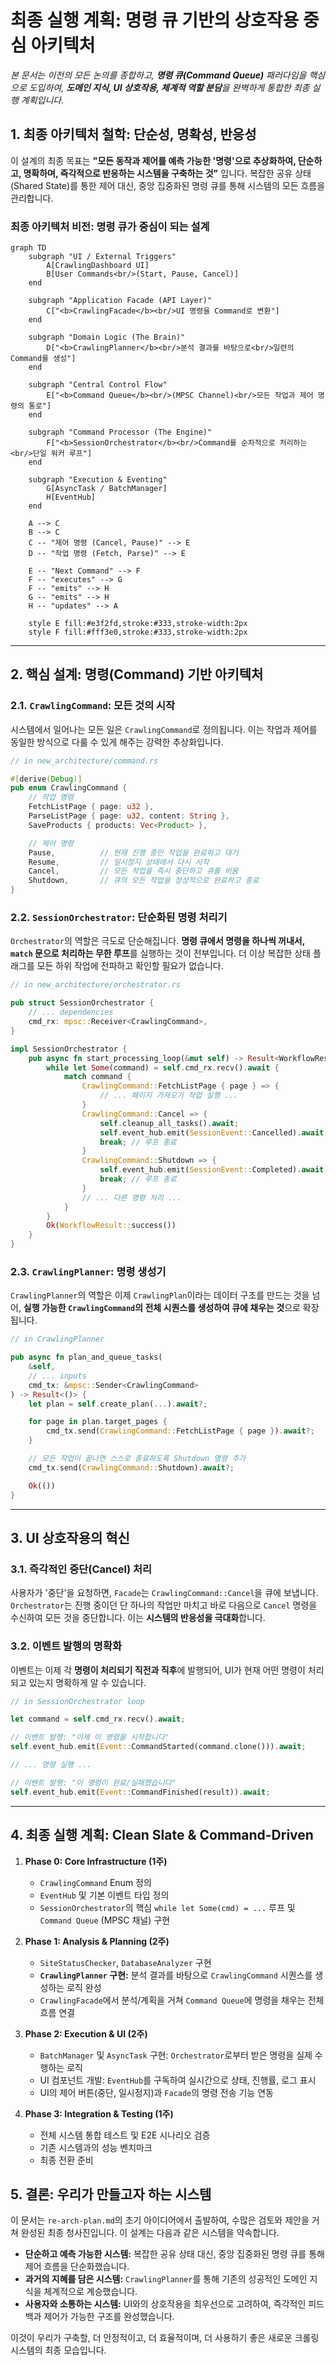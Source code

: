 # 최종 실행 계획: 명령 큐 기반의 상호작용 중심 아키텍처

*본 문서는 이전의 모든 논의를 종합하고, **명령 큐(Command Queue)** 패러다임을 핵심으로 도입하여, **도메인 지식, UI 상호작용, 체계적 역할 분담**을 완벽하게 통합한 최종 실행 계획입니다.*

## 1. 최종 아키텍처 철학: 단순성, 명확성, 반응성

이 설계의 최종 목표는 **"모든 동작과 제어를 예측 가능한 '명령'으로 추상화하여, 단순하고, 명확하며, 즉각적으로 반응하는 시스템을 구축하는 것"** 입니다. 복잡한 공유 상태(Shared State)를 통한 제어 대신, 중앙 집중화된 명령 큐를 통해 시스템의 모든 흐름을 관리합니다.

### 최종 아키텍처 비전: 명령 큐가 중심이 되는 설계

```mermaid
graph TD
    subgraph "UI / External Triggers"
        A[CrawlingDashboard UI]
        B[User Commands<br/>(Start, Pause, Cancel)]
    end

    subgraph "Application Facade (API Layer)"
        C["<b>CrawlingFacade</b><br/>UI 명령을 Command로 변환"]
    end

    subgraph "Domain Logic (The Brain)"
        D["<b>CrawlingPlanner</b><br/>분석 결과를 바탕으로<br/>일련의 Command를 생성"]
    end

    subgraph "Central Control Flow"
        E["<b>Command Queue</b><br/>(MPSC Channel)<br/>모든 작업과 제어 명령의 통로"]
    end

    subgraph "Command Processor (The Engine)"
        F["<b>SessionOrchestrator</b><br/>Command를 순차적으로 처리하는<br/>단일 워커 루프"]
    end

    subgraph "Execution & Eventing"
        G[AsyncTask / BatchManager]
        H[EventHub]
    end

    A --> C
    B --> C
    C -- "제어 명령 (Cancel, Pause)" --> E
    D -- "작업 명령 (Fetch, Parse)" --> E
    
    E -- "Next Command" --> F
    F -- "executes" --> G
    F -- "emits" --> H
    G -- "emits" --> H
    H -- "updates" --> A

    style E fill:#e3f2fd,stroke:#333,stroke-width:2px
    style F fill:#fff3e0,stroke:#333,stroke-width:2px
```

---

## 2. 핵심 설계: 명령(Command) 기반 아키텍처

### 2.1. `CrawlingCommand`: 모든 것의 시작

시스템에서 일어나는 모든 일은 `CrawlingCommand`로 정의됩니다. 이는 작업과 제어를 동일한 방식으로 다룰 수 있게 해주는 강력한 추상화입니다.

```rust
// in new_architecture/command.rs

#[derive(Debug)]
pub enum CrawlingCommand {
    // 작업 명령
    FetchListPage { page: u32 },
    ParseListPage { page: u32, content: String },
    SaveProducts { products: Vec<Product> },

    // 제어 명령
    Pause,          // 현재 진행 중인 작업을 완료하고 대기
    Resume,         // 일시정지 상태에서 다시 시작
    Cancel,         // 모든 작업을 즉시 중단하고 큐를 비움
    Shutdown,       // 큐의 모든 작업을 정상적으로 완료하고 종료
}
```

### 2.2. `SessionOrchestrator`: 단순화된 명령 처리기

`Orchestrator`의 역할은 극도로 단순해집니다. **명령 큐에서 명령을 하나씩 꺼내서, `match` 문으로 처리하는 무한 루프**를 실행하는 것이 전부입니다. 더 이상 복잡한 상태 플래그를 모든 하위 작업에 전파하고 확인할 필요가 없습니다.

```rust
// in new_architecture/orchestrator.rs

pub struct SessionOrchestrator {
    // ... dependencies
    cmd_rx: mpsc::Receiver<CrawlingCommand>,
}

impl SessionOrchestrator {
    pub async fn start_processing_loop(&mut self) -> Result<WorkflowResult> {
        while let Some(command) = self.cmd_rx.recv().await {
            match command {
                CrawlingCommand::FetchListPage { page } => {
                    // ... 페이지 가져오기 작업 실행 ...
                }
                CrawlingCommand::Cancel => {
                    self.cleanup_all_tasks().await;
                    self.event_hub.emit(SessionEvent::Cancelled).await;
                    break; // 루프 종료
                }
                CrawlingCommand::Shutdown => {
                    self.event_hub.emit(SessionEvent::Completed).await;
                    break; // 루프 종료
                }
                // ... 다른 명령 처리 ...
            }
        }
        Ok(WorkflowResult::success())
    }
}
```

### 2.3. `CrawlingPlanner`: 명령 생성기

`CrawlingPlanner`의 역할은 이제 `CrawlingPlan`이라는 데이터 구조를 만드는 것을 넘어, **실행 가능한 `CrawlingCommand`의 전체 시퀀스를 생성하여 큐에 채우는 것**으로 확장됩니다.

```rust
// in CrawlingPlanner

pub async fn plan_and_queue_tasks(
    &self,
    // ... inputs
    cmd_tx: &mpsc::Sender<CrawlingCommand>
) -> Result<()> {
    let plan = self.create_plan(...).await?;

    for page in plan.target_pages {
        cmd_tx.send(CrawlingCommand::FetchListPage { page }).await?;
    }

    // 모든 작업이 끝나면 스스로 종료하도록 Shutdown 명령 추가
    cmd_tx.send(CrawlingCommand::Shutdown).await?;

    Ok(())
}
```

---

## 3. UI 상호작용의 혁신

### 3.1. 즉각적인 중단(Cancel) 처리

사용자가 '중단'을 요청하면, `Facade`는 `CrawlingCommand::Cancel`을 큐에 보냅니다. `Orchestrator`는 진행 중이던 단 하나의 작업만 마치고 바로 다음으로 `Cancel` 명령을 수신하여 모든 것을 중단합니다. 이는 **시스템의 반응성을 극대화**합니다.

### 3.2. 이벤트 발행의 명확화

이벤트는 이제 각 **명령이 처리되기 직전과 직후**에 발행되어, UI가 현재 어떤 명령이 처리되고 있는지 명확하게 알 수 있습니다.

```rust
// in SessionOrchestrator loop

let command = self.cmd_rx.recv().await;

// 이벤트 발행: "이제 이 명령을 시작합니다"
self.event_hub.emit(Event::CommandStarted(command.clone())).await;

// ... 명령 실행 ...

// 이벤트 발행: "이 명령이 완료/실패했습니다"
self.event_hub.emit(Event::CommandFinished(result)).await;
```

---

## 4. 최종 실행 계획: Clean Slate & Command-Driven

1.  **Phase 0: Core Infrastructure (1주)**
    *   `CrawlingCommand` Enum 정의
    *   `EventHub` 및 기본 이벤트 타입 정의
    *   `SessionOrchestrator`의 핵심 `while let Some(cmd) = ...` 루프 및 `Command Queue` (MPSC 채널) 구현

2.  **Phase 1: Analysis & Planning (2주)**
    *   `SiteStatusChecker`, `DatabaseAnalyzer` 구현
    *   **`CrawlingPlanner` 구현:** 분석 결과를 바탕으로 `CrawlingCommand` 시퀀스를 생성하는 로직 완성
    *   `CrawlingFacade`에서 분석/계획을 거쳐 `Command Queue`에 명령을 채우는 전체 흐름 연결

3.  **Phase 2: Execution & UI (2주)**
    *   `BatchManager` 및 `AsyncTask` 구현: `Orchestrator`로부터 받은 명령을 실제 수행하는 로직
    *   UI 컴포넌트 개발: `EventHub`를 구독하여 실시간으로 상태, 진행률, 로그 표시
    *   UI의 제어 버튼(중단, 일시정지)과 `Facade`의 명령 전송 기능 연동

4.  **Phase 3: Integration & Testing (1주)**
    *   전체 시스템 통합 테스트 및 E2E 시나리오 검증
    *   기존 시스템과의 성능 벤치마크
    *   최종 전환 준비

## 5. 결론: 우리가 만들고자 하는 시스템

이 문서는 `re-arch-plan.md`의 초기 아이디어에서 출발하여, 수많은 검토와 제안을 거쳐 완성된 최종 청사진입니다. 이 설계는 다음과 같은 시스템을 약속합니다.

*   **단순하고 예측 가능한 시스템:** 복잡한 공유 상태 대신, 중앙 집중화된 명령 큐를 통해 제어 흐름을 단순화했습니다.
*   **과거의 지혜를 담은 시스템:** `CrawlingPlanner`를 통해 기존의 성공적인 도메인 지식을 체계적으로 계승했습니다.
*   **사용자와 소통하는 시스템:** UI와의 상호작용을 최우선으로 고려하여, 즉각적인 피드백과 제어가 가능한 구조를 완성했습니다.

이것이 우리가 구축할, 더 안정적이고, 더 효율적이며, 더 사용하기 좋은 새로운 크롤링 시스템의 최종 모습입니다.